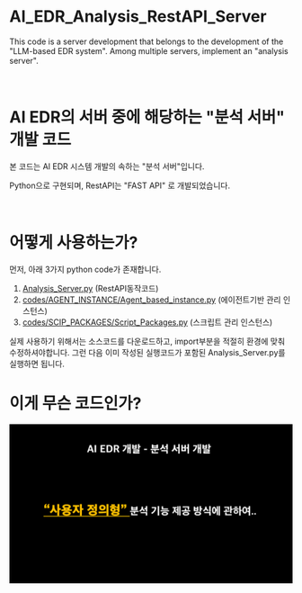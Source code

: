 # AI_EDR_Analysis_RestAPI_Server
This code is a server development that belongs to the development of the "LLM-based EDR system". Among multiple servers, implement an "analysis server".

</br>

# AI EDR의 서버 중에 해당하는 "분석 서버" 개발 코드
본 코드는 AI EDR 시스템 개발의 속하는 "분석 서버"입니다.

Python으로 구현되며, RestAPI는 "FAST API" 로 개발되었습니다.

</br>

# 어떻게 사용하는가? 

먼저, 아래 3가지 python code가 존재합니다.

1. [Analysis_Server.py](https://github.com/lastime1650/AI_EDR_Analysis_RestAPI_Server/blob/main/codes/Analysis_Server.py) (RestAPI동작코드)
2. [codes/AGENT_INSTANCE/Agent_based_instance.py](https://github.com/lastime1650/AI_EDR_Analysis_RestAPI_Server/blob/main/codes/AGENT_INSTANCE/Agent_based_instance.py) (에이전트기반 관리 인스턴스)
3. [codes/SCIP_PACKAGES/Script_Packages.py](https://github.com/lastime1650/AI_EDR_Analysis_RestAPI_Server/blob/main/codes/SCRIPT_PACKAGES/Script_Packages.py) (스크립트 관리 인스턴스)

실제 사용하기 위해서는 소스코드를 다운로드하고, import부분을 적절히 환경에 맞춰 수정하셔야합니다.
그런 다음 이미 작성된 실행코드가 포함된 Analysis_Server.py를 실행하면 됩니다.

# 이게 무슨 코드인가? 

![initial](https://github.com/lastime1650/AI_EDR_Analysis_RestAPI_Server/blob/main/images/%EC%8A%AC%EB%9D%BC%EC%9D%B4%EB%93%9C1.PNG)
